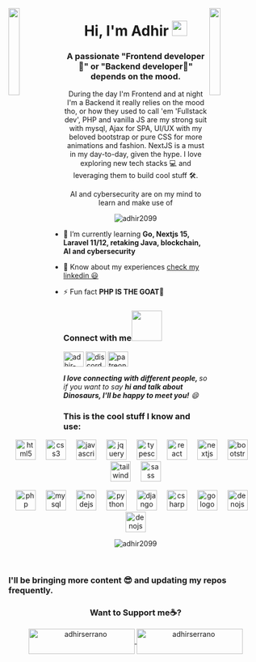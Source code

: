 <img align="left" src="https://user-images.githubusercontent.com/65187002/144930161-2f783401-8d27-4fdf-a2f7-cc0ba32f1f1f.gif" width="21%" style="display:inline;"><img align="right" src="https://user-images.githubusercontent.com/65187002/144930161-2f783401-8d27-4fdf-a2f7-cc0ba32f1f1f.gif" width="21%" style="display:inline;">

<h1 align="center">Hi, I'm Adhir <img src="https://emojis.slackmojis.com/emojis/images/1531849430/4246/blob-sunglasses.gif?1531849430" width="30"/></h1>
<h3 align="center">A passionate "Frontend developer 🦕" or "Backend developer🦖" depends on the mood.</h3>
<p align="center">During the day I'm Frontend and at night I'm a Backend it really relies on the mood tho, or how they used to call 'em 'Fullstack dev', PHP and vanilla JS are my strong suit with mysql, Ajax for SPA, UI/UX with my beloved bootstrap or pure CSS for more animations and fashion. NextJS is a must in my day-to-day, given the hype. I love exploring new tech stacks 💻 and leveraging them to build cool stuff 🛠️.</p>
<p align="center">AI and cybersecurity are on my mind to learn and make use of</p>
<p align="center"> <img src="https://komarev.com/ghpvc/?username=adhir2099&label=Profile%20views&color=0e75b6&style=flat" alt="adhir2099" /> </p>

- 🌱 I’m currently learning **Go, Nextjs 15, Laravel 11/12, retaking Java, blockchain, AI and cybersecurity**

- 📄 Know about my experiences [check my linkedin 😃](https://www.linkedin.com/in/adhir-serrano/)

- ⚡ Fun fact **PHP IS THE GOAT🐐**

<h3 align="left">Connect with me<img src="https://media.giphy.com/media/LnQjpWaON8nhr21vNW/giphy.gif" width="60"></h3>

<p align="left">
<a href="https://linkedin.com/in/adhir-serrano" target="blank"><img align="center" src="https://raw.githubusercontent.com/rahuldkjain/github-profile-readme-generator/master/src/images/icons/Social/linked-in-alt.svg" alt="adhir-serrano" height="30" width="40" /></a>
<a><img align="center" height="30" width="40" src="https://raw.githubusercontent.com/maurodesouza/profile-readme-generator/master/src/assets/icons/social/discord/default.svg" width="52" height="40" alt="discord logo"  /></a>
<a><img align="center" height="30" width="40" src="https://raw.githubusercontent.com/maurodesouza/profile-readme-generator/master/src/assets/icons/social/patreon/default.svg" width="52" height="40" alt="patreon logo"  /></a>
</p>
<em><b>I love connecting with different people, </b> so if you want to say <b>hi and talk about Dinosaurs, I'll be happy to meet you!</b> 😄</em>

<h3 align="left">This is the cool stuff I know and use:</h3>

<p align="center">
  <img src="https://cdn.jsdelivr.net/gh/devicons/devicon/icons/html5/html5-original.svg" height="40" alt="html5 logo"  />
  <img width="12" />
  <img src="https://cdn.jsdelivr.net/gh/devicons/devicon/icons/css3/css3-original.svg" height="40" alt="css3 logo"  />
  <img width="12" />
  <img src="https://cdn.jsdelivr.net/gh/devicons/devicon/icons/javascript/javascript-original.svg" height="40" alt="javascript logo"  />
  <img width="12" />
  <img src="https://cdn.jsdelivr.net/gh/devicons/devicon/icons/jquery/jquery-original.svg" height="40" alt="jquery logo"  />
  <img width="12" />
  <img src="https://cdn.jsdelivr.net/gh/devicons/devicon/icons/typescript/typescript-original.svg" height="40" alt="typescript logo"  />
  <img width="12" />
  <img src="https://cdn.jsdelivr.net/gh/devicons/devicon/icons/react/react-original.svg" height="40" alt="react logo"  />
  <img width="12" />
  <img src="https://cdn.jsdelivr.net/gh/devicons/devicon/icons/nextjs/nextjs-original.svg" height="40" alt="nextjs logo"  />
  <img width="12" />
  <img src="https://cdn.jsdelivr.net/gh/devicons/devicon/icons/bootstrap/bootstrap-original.svg" height="40" alt="bootstrap logo"  />
  <img width="12" />
  <img src="https://cdn.jsdelivr.net/gh/devicons/devicon/icons/tailwindcss/tailwindcss-original-wordmark.svg" height="40" alt="tailwindcss logo"  />
  <img width="12" />
  <img src="https://cdn.jsdelivr.net/gh/devicons/devicon/icons/sass/sass-original.svg" height="40" alt="sass logo"  />
</p>

<p align="center">
  <img src="https://cdn.jsdelivr.net/gh/devicons/devicon/icons/php/php-original.svg" height="40" alt="php logo"  />
  <img width="12" />
  <img src="https://cdn.jsdelivr.net/gh/devicons/devicon/icons/mysql/mysql-original.svg" height="40" alt="mysql logo"  />
  <img width="12" />
  <img src="https://cdn.jsdelivr.net/gh/devicons/devicon/icons/nodejs/nodejs-original.svg" height="40" alt="nodejs logo"  />
  <img width="12" />
  <img src="https://cdn.jsdelivr.net/gh/devicons/devicon/icons/python/python-original.svg" height="40" alt="python logo"  />
  <img width="12" />
  <img src="https://cdn.jsdelivr.net/gh/devicons/devicon/icons/django/django-plain.svg" height="40" alt="django logo"  />
  <img width="12" />
  <img src="https://cdn.jsdelivr.net/gh/devicons/devicon/icons/csharp/csharp-original.svg" height="40" alt="csharp logo"  />
  <img width="12" />
  <img src="https://cdn.jsdelivr.net/gh/devicons/devicon/icons/go/go-original.svg" height="40" alt="go logo"  />
  <img width="12" />
  <img src="https://cdn.jsdelivr.net/gh/devicons/devicon/icons/denojs/denojs-original.svg" height="40" alt="denojs logo"  />
  <img width="12" />
  <img src="https://cdn.jsdelivr.net/gh/devicons/devicon/icons/java/java-original.svg" height="40" alt="denojs logo"  />
</p>

<p align="center"><img align="center" src="https://github-readme-stats.vercel.app/api/top-langs?username=adhir2099&show_icons=true&locale=en&layout=compact" alt="adhir2099" /></p><br>

<h3 align="left">I'll be bringing more content 😎 and updating my repos frequently.</h3>

<h3 align="center">Want to Support me☕? </h3>
<p align="center"><a href="https://www.buymeacoffee.com/adhirserrano"> <img align="center" src="https://cdn.buymeacoffee.com/buttons/v2/default-yellow.png" height="50" width="210" alt="adhirserrano" /></a><a href="https://ko-fi.com/adhirserrano"> <img align="center" src="https://cdn.ko-fi.com/cdn/kofi3.png?v=3" height="50" width="210" alt="adhirserrano" /></a></p>